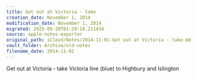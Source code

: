 ```yaml
---
title: Get out at Victoria - take
creation_date: November 1, 2014
modification_date: November 1, 2014
migrated: 2025-09-20T01:29:18.211434
source: apple-notes-exporter
original_path: iCloud/Notes/2014-11-01-Get out at Victoria - take.md
vault_folder: Archive/old-notes
filename_date: 2014-11-01
---
```



Get out at Victoria - take 
Victoria line (blue) to
Highbury and Islington


